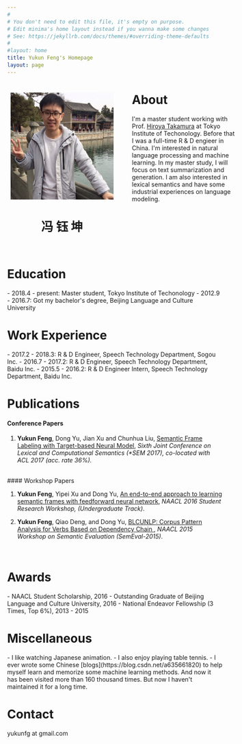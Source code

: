 ```yaml
---
#
# You don't need to edit this file, it's empty on purpose.
# Edit minima's home layout instead if you wanna make some changes
# See: https://jekyllrb.com/docs/themes/#overriding-theme-defaults
#
#layout: home
title: Yukun Feng's Homepage
layout: page
---
```

<div>
    <div style="float:left; clear: both;" align="center">
        <img src="./files/me.jpg" width="241" height="250" alt="" hspace="8">
        <br /> 
        <h1>冯 钰 坤</h1>
    </div>
    <div style="left: 35px; position:relative">
        <h1 id="about">About</h1>
        I'm a master student working with Prof. <a href="http://www.lr.pi.titech.ac.jp/~takamura/">Hiroya Takamura</a> at Tokyo Institute of Techonology.
        Before that I was a full-time R & D engieer in China. I'm interested in natural language processing
        and machine learning. In my master study, I will focus on text summarization and generation. I am
        also interested in lexical semantics and have some industrial experiences on language modeling.
    </div>
</div>
<div style="clear:both"></div>


<br>
<h1 id="education">Education</h1>
- 2018.4 - present: Master student, Tokyo Institute of Techonology
- 2012.9 - 2016.7: Got my bachelor's degree, Beijing Language and Culture University

<br>
<h1 id="work">Work Experience</h1>
- 2017.2 - 2018.3: R & D Engineer, Speech Technology Department, Sogou Inc.
- 2016.7 - 2017.2: R & D Engineer, Speech Technology Department, Baidu Inc.
- 2015.5 - 2016.2: R & D Engineer Intern, Speech Technology Department, Baidu Inc.

<br>
<h1 id="publications">Publications</h1>

#### Conference Papers

1. **Yukun Feng**, Dong Yu, Jian Xu and Chunhua Liu, [Semantic Frame Labeling with Target-based Neural Model](http://www.aclweb.org/anthology/S17-1010), *Sixth Joint Conference on Lexical and Computational Semantics (\*SEM 2017), co-located with ACL 2017 (acc. rate 36%).*

<br>
#### Workshop Papers

1. **Yukun Feng**, Yipei Xu and Dong Yu, [An end-to-end approach to learning semantic frames with feedforward neural network](https://www.aclweb.org/anthology/N/N16/N16-2001.pdf), *NAACL 2016 Student Research Workshop, (Undergraduate Track)*.

1. **Yukun Feng**, Qiao Deng, and Dong Yu, [BLCUNLP: Corpus Pattern Analysis for Verbs Based on Dependency Chain ](https://aclweb.org/anthology/S/S15/S15-2054.pdf), *NAACL 2015 Workshop on Semantic Evaluation (SemEval-2015)*.  

<br>
<h1 id="awards">Awards</h1>
- NAACL Student Scholarship, 2016
- Outstanding Graduate of Beijing Language and Culture University, 2016
- National Endeavor Fellowship (3 Times, Top 6%), 2013 - 2015

<br>
<h1 id="miscellaneous">Miscellaneous</h1>
- I like watching Japanese animation.
- I also enjoy playing table tennis.
- I ever wrote some Chinese [blogs](https://blog.csdn.net/a635661820) to help myself learn and memorize some machine learning methods. And now it has been visited more than 160 thousand times. But now I haven't maintained it for a long time.


<br>
<h1 id="contact">Contact</h1>
yukunfg at gmail.com 
